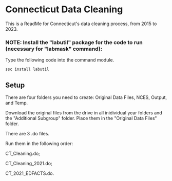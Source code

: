 
# Connecticut Data Cleaning

This is a ReadMe for Connecticut's data cleaning process, from 2015 to 2023.


### NOTE: Install the "labutil" package for the code to run (necessary for "labmask" command):

Type the following code into the command module.
```
ssc install labutil
```


## Setup

There are four folders you need to create: 
Original Data Files, NCES, Output, and Temp. 

Download the original files from the drive in all inidividual year folders and the "Additional Subgroup" folder. Place them in the "Original Data Files" folder. 

There are 3 .do files. 

Run them in the following order:

CT_Cleaning.do; 

CT_Cleaning_2021.do; 

CT_2021_EDFACTS.do.
